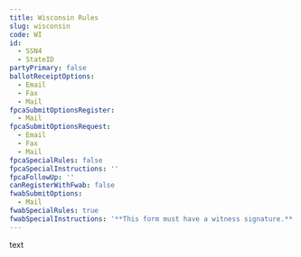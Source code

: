 ```yaml
---
title: Wisconsin Rules
slug: wisconsin
code: WI
id: 
  - SSN4
  - StateID
partyPrimary: false
ballotReceiptOptions:
  - Email
  - Fax
  - Mail
fpcaSubmitOptionsRegister:
  - Mail
fpcaSubmitOptionsRequest:
  - Email
  - Fax
  - Mail
fpcaSpecialRules: false
fpcaSpecialInstructions: ''
fpcaFollowUp: ''
canRegisterWithFwab: false
fwabSubmitOptions:
  - Mail
fwabSpecialRules: true
fwabSpecialInstructions: '**This form must have a witness signature.**'
---
```


text
